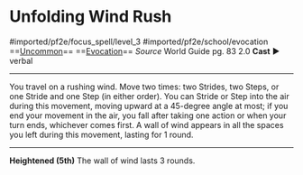 # Unfolding Wind Rush
#imported/pf2e/focus_spell/level_3 #imported/pf2e/school/evocation 
==[Uncommon](uncommon.md)== ==[Evocation](evocation.md)==
*Source* World Guide pg. 83 2.0
**Cast** ► verbal

---
You travel on a rushing wind. Move two times: two Strides, two Steps, or one Stride and one Step (in either order). You can Stride or Step into the air during this movement, moving upward at a 45-degree angle at most; if you end your movement in the air, you fall after taking one action or when your turn ends, whichever comes first. A wall of wind appears in all the spaces you left during this movement, lasting for 1 round.

<hr>

**Heightened (5th)** The wall of wind lasts 3 rounds.